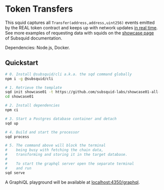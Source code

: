 # Token Transfers

This squid captures all `Transfer(address,address,uint256)` events emitted by the REAL token contract and keeps up with network updates [in real time](https://docs.subsquid.io/basics/unfinalized-blocks/). See more examples of requesting data with squids on the [showcase page](https://docs.subsquid.io/evm-indexing/configuration/showcase) of Subsquid documentation.

Dependencies: Node.js, Docker.

## Quickstart

```bash
# 0. Install @subsquid/cli a.k.a. the sqd command globally
npm i -g @subsquid/cli

# 1. Retrieve the template
sqd init showcase01 -t https://github.com/subsquid-labs/showcase01-all-usdc-transfers
cd showcase01

# 2. Install dependencies
npm ci

# 3. Start a Postgres database container and detach
sqd up

# 4. Build and start the processor
sqd process

# 5. The command above will block the terminal
#    being busy with fetching the chain data,
#    transforming and storing it in the target database.
#
#    To start the graphql server open the separate terminal
#    and run
sqd serve
```

A GraphiQL playground will be available at [localhost:4350/graphql](http://localhost:4350/graphql).

